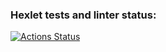 ### Hexlet tests and linter status:
[![Actions Status](https://github.com/LyudmilaAsabina/layout-designer-project-58/workflows/hexlet-check/badge.svg)](https://github.com/LyudmilaAsabina/layout-designer-project-58/actions)